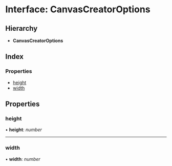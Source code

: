 # Interface: CanvasCreatorOptions

## Hierarchy

* **CanvasCreatorOptions**

## Index

### Properties

* [height](canvascreatoroptions.md#height)
* [width](canvascreatoroptions.md#width)

## Properties

###  height

• **height**: *number*

___

###  width

• **width**: *number*
